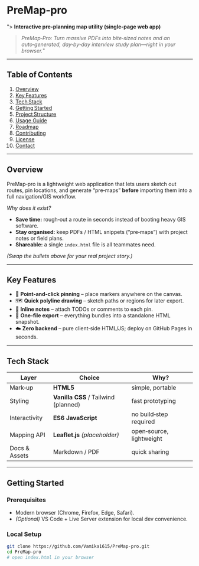 # PreMap‑pro
"> **Interactive pre‑planning map utility (single‑page web app)**  
> *PreMap‑Pro: Turn massive PDFs into bite‑sized notes and an auto‑generated, day‑by‑day interview study plan—right in your browser.*"


---

## Table of Contents
1. [Overview](#overview)  
2. [Key Features](#key-features)  
3. [Tech Stack](#tech-stack)  
4. [Getting Started](#getting-started)  
5. [Project Structure](#project-structure)  
6. [Usage Guide](#usage-guide)  
7. [Roadmap](#roadmap)  
8. [Contributing](#contributing)  
9. [License](#license)  
10. [Contact](#contact)

---

## Overview
PreMap‑pro is a lightweight web application that lets users sketch out routes, pin locations, and generate “pre‑maps” **before** importing them into a full navigation/GIS workflow.

*Why does it exist?*  

- **Save time:** rough‑out a route in seconds instead of booting heavy GIS software.  
- **Stay organised:** keep PDFs / HTML snippets (“pre‑maps”) with project notes or field plans.  
- **Shareable:** a single `index.html` file is all teammates need.

*(Swap the bullets above for your real project story.)*

---

## Key Features
- 📍 **Point‑and‑click pinning** – place markers anywhere on the canvas.  
- 🗺 **Quick polyline drawing** – sketch paths or regions for later export.  
- 📝 **Inline notes** – attach TODOs or comments to each pin.  
- 💾 **One‑file export** – everything bundles into a standalone HTML snapshot.  
- ☁️ **Zero backend** – pure client‑side HTML/JS; deploy on GitHub Pages in seconds.

---

## Tech Stack
| Layer          | Choice                    | Why?                          |
|----------------|---------------------------|------------------------------|
| Mark‑up        | **HTML5**                | simple, portable             |
| Styling        | **Vanilla CSS** / Tailwind (planned) | fast prototyping |
| Interactivity  | **ES6 JavaScript**       | no build‑step required       |
| Mapping API    | **Leaflet.js** *(placeholder)* | open‑source, lightweight |
| Docs & Assets  | Markdown / PDF           | quick sharing                |

---

## Getting Started

### Prerequisites
- Modern browser (Chrome, Firefox, Edge, Safari).  
- *(Optional)* VS Code + Live Server extension for local dev convenience.

### Local Setup
```bash
git clone https://github.com/Vamika1615/PreMap-pro.git
cd PreMap-pro
# open index.html in your browser
